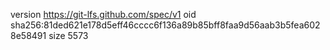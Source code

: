 version https://git-lfs.github.com/spec/v1
oid sha256:81ded621e178d5eff46cccc6f136a89b85bff8faa9d56aab3b5fea6028e58491
size 5573
